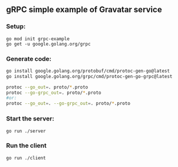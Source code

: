 ## gRPC simple example of Gravatar service

### Setup:

```
go mod init grpc-example
go get -u google.golang.org/grpc
```

### Generate code:

```bash
go install google.golang.org/protobuf/cmd/protoc-gen-go@latest
go install google.golang.org/grpc/cmd/protoc-gen-go-grpc@latest

protoc --go_out=. proto/*.proto
protoc --go-grpc_out=. proto/*.proto
#or:
protoc --go_out=. --go-grpc_out=. proto/*.proto
```

### Start the server:

```
go run ./server
```

### Run the client

```
go run ./client
```
